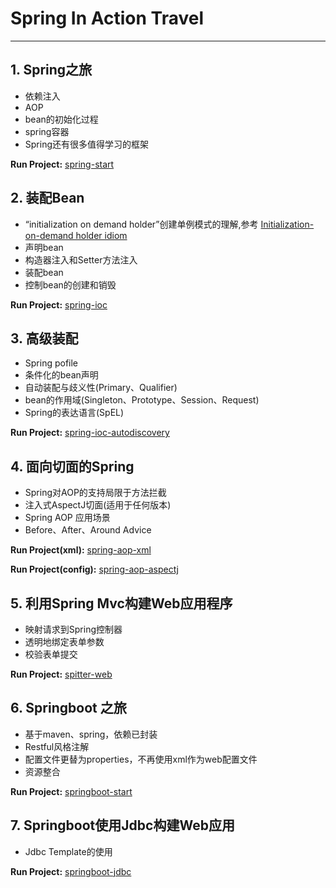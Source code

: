 # Spring In Action Travel
---
## 1. Spring之旅

* 依赖注入
* AOP
* bean的初始化过程
* spring容器
* Spring还有很多值得学习的框架

**Run Project:** [spring-start](https://github.com/DeceiverWu/Spring-In-Action/tree/master/spring-start)

## 2. 装配Bean

* “initialization on demand holder”创建单例模式的理解,参考 [Initialization-on-demand holder idiom](https://en.wikipedia.org/wiki/Initialization-on-demand_holder_idiom)
* 声明bean
* 构造器注入和Setter方法注入
* 装配bean
* 控制bean的创建和销毁

**Run Project:** [spring-ioc](https://github.com/DeceiverWu/Spring-In-Action/tree/master/spring-ioc)

## 3. 高级装配

* Spring pofile
* 条件化的bean声明
* 自动装配与歧义性(Primary、Qualifier)
* bean的作用域(Singleton、Prototype、Session、Request)
* Spring的表达语言(SpEL)

**Run Project:** [spring-ioc-autodiscovery](https://github.com/DeceiverWu/Spring-In-Action/tree/master/spring-ioc-autodiscovery)

## 4. 面向切面的Spring

* Spring对AOP的支持局限于方法拦截
* 注入式AspectJ切面(适用于任何版本)
* Spring AOP 应用场景
* Before、After、Around Advice

**Run Project(xml):** [spring-aop-xml](https://github.com/DeceiverWu/Spring-In-Action/tree/master/spring-aop-xml)

**Run Project(config):** [spring-aop-aspectj](https://github.com/DeceiverWu/Spring-In-Action/tree/master/spring-aop-aspectj)

## 5. 利用Spring Mvc构建Web应用程序

* 映射请求到Spring控制器
* 透明地绑定表单参数
* 校验表单提交

**Run Project:** [spitter-web](https://github.com/DeceiverWu/Spring-In-Action/tree/master/spitter-web)

## 6. Springboot 之旅

* 基于maven、spring，依赖已封装
* Restful风格注解
* 配置文件更替为properties，不再使用xml作为web配置文件
* 资源整合

**Run Project:** [springboot-start](https://github.com/DeceiverWu/Spring-In-Action/tree/master/springboot-start)

## 7. Springboot使用Jdbc构建Web应用

* Jdbc Template的使用

**Run Project:** [springboot-jdbc](https://github.com/DeceiverWu/Spring-In-Action/tree/master/springboot-jdbc)
